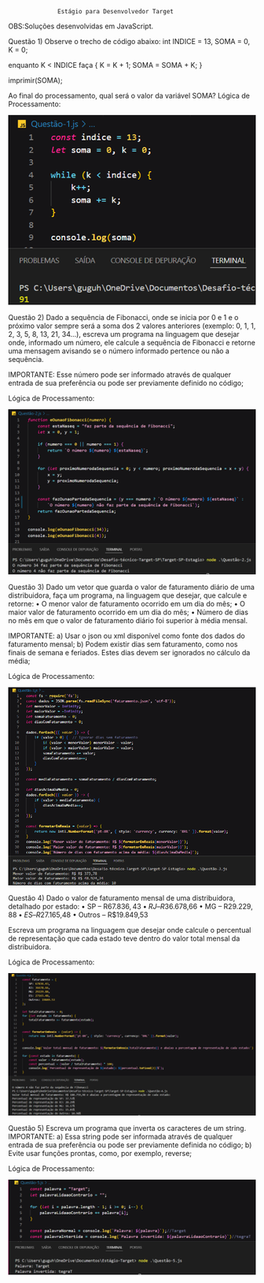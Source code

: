                   Estágio para Desenvolvedor Target

OBS:Soluções desenvolvidas em JavaScript.

Questão 1)
Observe o trecho de código abaixo:
int INDICE = 13, SOMA = 0, K = 0;

enquanto K < INDICE faça
{
	K = K + 1;
	SOMA = SOMA + K;
}

imprimir(SOMA);

Ao final do processamento, qual será o valor da variável SOMA?
Lógica de Processamento:

![alt text](Q-1.png)

Questão 2)
Dado a sequência de Fibonacci, onde se inicia por 0 e 1 e o próximo valor sempre será a soma dos 2 valores anteriores (exemplo: 0, 1, 1, 2, 3, 5, 8, 13, 21, 34...), escreva um programa na linguagem que desejar onde, informado um número, ele calcule a sequência de Fibonacci e retorne uma mensagem avisando se o número informado pertence ou não a sequência.

IMPORTANTE: Esse número pode ser informado através de qualquer entrada de sua preferência ou pode ser previamente definido no código;

Lógica de Processamento:

![alt text](Q-2.png)

Questão 3)
Dado um vetor que guarda o valor de faturamento diário de uma distribuidora, faça um programa, na linguagem que desejar, que calcule e retorne:
• O menor valor de faturamento ocorrido em um dia do mês;
• O maior valor de faturamento ocorrido em um dia do mês;
• Número de dias no mês em que o valor de faturamento diário foi superior à média mensal.

IMPORTANTE:
a) Usar o json ou xml disponível como fonte dos dados do faturamento mensal;
b) Podem existir dias sem faturamento, como nos finais de semana e feriados. Estes dias devem ser ignorados no cálculo da média;

Lógica de Processamento:

![alt text](Q-3.png)

Questão 4)
Dado o valor de faturamento mensal de uma distribuidora, detalhado por estado:
• SP – R$67.836,43
• RJ – R$36.678,66
• MG – R$29.229,88
• ES – R$27.165,48
• Outros – R$19.849,53

Escreva um programa na linguagem que desejar onde calcule o percentual de representação que cada estado teve dentro do valor total mensal da distribuidora. 

Lógica de Processamento:

![alt text](Q-4.png)

Questão 5)
Escreva um programa que inverta os caracteres de um string.
IMPORTANTE:
a) Essa string pode ser informada através de qualquer entrada de sua preferência ou pode ser previamente definida no código;
b) Evite usar funções prontas, como, por exemplo, reverse;

Lógica de Processamento:

![alt text](Q-5.png)
